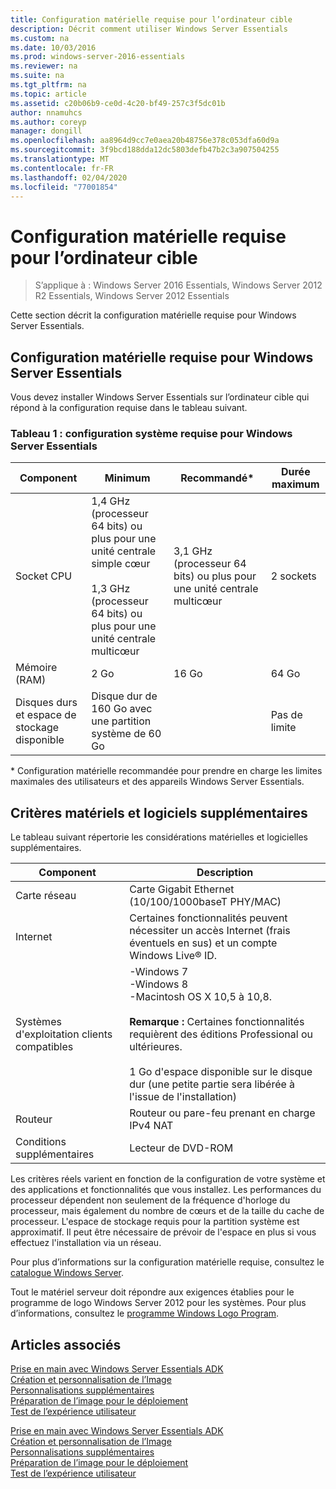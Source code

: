 ```yaml
---
title: Configuration matérielle requise pour l’ordinateur cible
description: Décrit comment utiliser Windows Server Essentials
ms.custom: na
ms.date: 10/03/2016
ms.prod: windows-server-2016-essentials
ms.reviewer: na
ms.suite: na
ms.tgt_pltfrm: na
ms.topic: article
ms.assetid: c20b06b9-ce0d-4c20-bf49-257c3f5dc01b
author: nnamuhcs
ms.author: coreyp
manager: dongill
ms.openlocfilehash: aa8964d9cc7e0aea20b48756e378c053dfa60d9a
ms.sourcegitcommit: 3f9bcd188dda12dc5803defb47b2c3a907504255
ms.translationtype: MT
ms.contentlocale: fr-FR
ms.lasthandoff: 02/04/2020
ms.locfileid: "77001854"
---
```

# <a name="hardware-requirements-for-the-target-computer"></a>Configuration matérielle requise pour l’ordinateur cible

>S’applique à : Windows Server 2016 Essentials, Windows Server 2012 R2 Essentials, Windows Server 2012 Essentials

Cette section décrit la configuration matérielle requise pour Windows Server Essentials.  
  
## <a name="hardware-requirements-for-windows-server-essentials"></a>Configuration matérielle requise pour Windows Server Essentials  
 Vous devez installer Windows Server Essentials sur l’ordinateur cible qui répond à la configuration requise dans le tableau suivant.  
  
### <a name="table-1--system-requirements-for-windows-server-essentials"></a>Tableau 1 : configuration système requise pour Windows Server Essentials  
  
|Component|Minimum|Recommandé*|Durée maximum|  
|---------------|-------------|-------------------|-------------|  
|Socket CPU|1,4 GHz (processeur 64 bits) ou plus pour une unité centrale simple cœur<br /><br /> 1,3 GHz (processeur 64 bits) ou plus pour une unité centrale multicœur|3,1 GHz (processeur 64 bits) ou plus pour une unité centrale multicœur|2 sockets|  
|Mémoire (RAM)|2 Go|16 Go|64 Go|  
|Disques durs et espace de stockage disponible|Disque dur de 160 Go avec une partition système de 60 Go||Pas de limite|  
  
 \* Configuration matérielle recommandée pour prendre en charge les limites maximales des utilisateurs et des appareils Windows Server Essentials.  
  
## <a name="additional-hardware-and-software-requirements"></a>Critères matériels et logiciels supplémentaires  
 Le tableau suivant répertorie les considérations matérielles et logicielles supplémentaires.  
  
|Component|Description|  
|---------------|-----------------|  
|Carte réseau|Carte Gigabit Ethernet (10/100/1000baseT PHY/MAC)|  
|Internet|Certaines fonctionnalités peuvent nécessiter un accès Internet (frais éventuels en sus) et un compte Windows Live® ID.|  
|Systèmes d'exploitation clients compatibles|-Windows 7<br />-Windows 8<br />-Macintosh OS X 10,5 à 10,8.<br /><br /> **Remarque :** Certaines fonctionnalités requièrent des éditions Professional ou ultérieures.<br /><br /> 1 Go d'espace disponible sur le disque dur (une petite partie sera libérée à l'issue de l'installation)|  
|Routeur|Routeur ou pare-feu prenant en charge IPv4 NAT|  
|Conditions supplémentaires|Lecteur de DVD-ROM|  
  
 Les critères réels varient en fonction de la configuration de votre système et des applications et fonctionnalités que vous installez. Les performances du processeur dépendent non seulement de la fréquence d'horloge du processeur, mais également du nombre de cœurs et de la taille du cache de processeur. L'espace de stockage requis pour la partition système est approximatif. Il peut être nécessaire de prévoir de l'espace en plus si vous effectuez l'installation via un réseau.  
  
 Pour plus d’informations sur la configuration matérielle requise, consultez le [catalogue Windows Server](https://www.windowsservercatalog.com).  
  
 Tout le matériel serveur doit répondre aux exigences établies pour le programme de logo Windows Server 2012 pour les systèmes. Pour plus d’informations, consultez le [programme Windows Logo Program](https://www.microsoft.com/whdc/winlogo/hwrequirements.mspx).  
  
## <a name="see-also"></a>Articles associés  

 [Prise en main avec Windows Server Essentials ADK](Getting-Started-with-the-Windows-Server-Essentials-ADK.md)   
 [Création et personnalisation de l’Image](Creating-and-Customizing-the-Image.md)   
 [Personnalisations supplémentaires](Additional-Customizations.md)   
 [Préparation de l’image pour le déploiement](Preparing-the-Image-for-Deployment.md)   
 [Test de l’expérience utilisateur](Testing-the-Customer-Experience.md)

 [Prise en main avec Windows Server Essentials ADK](../install/Getting-Started-with-the-Windows-Server-Essentials-ADK.md)   
 [Création et personnalisation de l’Image](../install/Creating-and-Customizing-the-Image.md)   
 [Personnalisations supplémentaires](../install/Additional-Customizations.md)   
 [Préparation de l’image pour le déploiement](../install/Preparing-the-Image-for-Deployment.md)   
 [Test de l’expérience utilisateur](../install/Testing-the-Customer-Experience.md)

